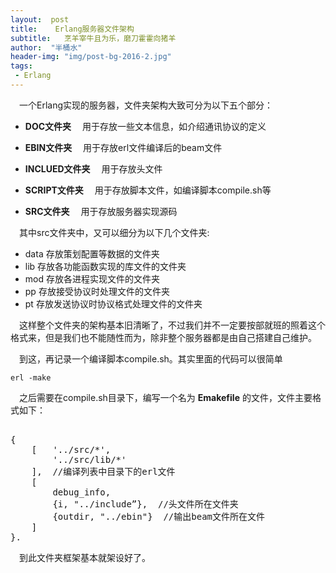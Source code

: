 ```yaml
---
layout:  post
title:    Erlang服务器文件架构
subtitle:   烹羊宰牛且为乐，磨刀霍霍向猪羊
author:  "半桶水"
header-img: "img/post-bg-2016-2.jpg"
tags:
 - Erlang
---
```


　一个Erlang实现的服务器，文件夹架构大致可分为以下五个部分：

- __DOC文件夹__
　用于存放一些文本信息，如介绍通讯协议的定义

- __EBIN文件夹__
　用于存放erl文件编译后的beam文件

- __INCLUED文件夹__
　用于存放头文件

- __SCRIPT文件夹__
　用于存放脚本文件，如编译脚本compile.sh等

- __SRC文件夹__
　用于存放服务器实现源码

　其中src文件夹中，又可以细分为以下几个文件夹:

 - data 存放策划配置等数据的文件夹
- lib    存放各功能函数实现的库文件的文件夹
- mod 存放各进程实现文件的文件夹
- pp    存放接受协议时处理文件的文件夹
- pt     存放发送协议时协议格式处理文件的文件夹 

　这样整个文件夹的架构基本旧清晰了，不过我们并不一定要按部就班的照着这个格式来，但是我们也不能随性而为，除非整个服务器都是由自己搭建自己维护。

　到这，再记录一个编译脚本compile.sh。其实里面的代码可以很简单

	erl -make 

　之后需要在compile.sh目录下，编写一个名为 __Emakefile__ 的文件，文件主要格式如下：

<pre> 
{
    [   '../src/*',
        '../src/lib/*'
    ],  //编译列表中目录下的erl文件
    [
        debug_info,
        {i, "../include”},  //头文件所在文件夹
        {outdir, "../ebin"}  //输出beam文件所在文件
    ]
}.
</pre> 

　到此文件夹框架基本就架设好了。

